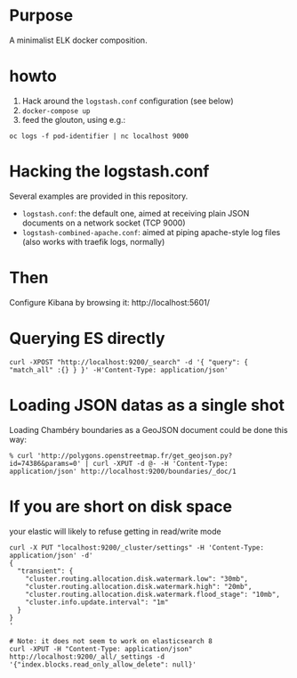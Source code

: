 # Purpose

A minimalist ELK docker composition.

# howto

1. Hack around the `logstash.conf` configuration (see below)
2. `docker-compose up`
3. feed the glouton, using e.g.:

```
oc logs -f pod-identifier | nc localhost 9000
```

# Hacking the logstash.conf

Several examples are provided in this repository.

* `logstash.conf`: the default one, aimed at receiving plain JSON documents on a network socket (TCP 9000)
* `logstash-combined-apache.conf`: aimed at piping apache-style log files (also works with traefik logs, normally)

# Then

Configure Kibana by browsing it: http://localhost:5601/

# Querying ES directly

```
curl -XPOST "http://localhost:9200/_search" -d '{ "query": { "match_all" :{} } }' -H'Content-Type: application/json'
```

# Loading JSON datas as a single shot

Loading Chambéry boundaries as a GeoJSON document could be done this way:

```
% curl 'http://polygons.openstreetmap.fr/get_geojson.py?id=74386&params=0' | curl -XPUT -d @- -H 'Content-Type: application/json' http://localhost:9200/boundaries/_doc/1
```

# If you are short on disk space

your elastic will likely to refuse getting in read/write mode

```
curl -X PUT "localhost:9200/_cluster/settings" -H 'Content-Type: application/json' -d'
{
  "transient": {
    "cluster.routing.allocation.disk.watermark.low": "30mb",
    "cluster.routing.allocation.disk.watermark.high": "20mb",
    "cluster.routing.allocation.disk.watermark.flood_stage": "10mb",
    "cluster.info.update.interval": "1m"
  }
}
'

# Note: it does not seem to work on elasticsearch 8
curl -XPUT -H "Content-Type: application/json" http://localhost:9200/_all/_settings -d '{"index.blocks.read_only_allow_delete": null}'

```
